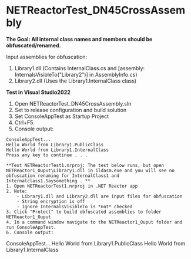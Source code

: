 # NETReactorTest_DN45CrossAssembly

**The Goal: All internal class names and members should be obfuscated/renamed.**

Input assemblies for obfuscation:
1. Library1.dll (Contains InternalClass.cs and [assembly: InternalsVisibleTo("Library2")] in AssemblyInfo.cs)
2. Library2.dll (Uses the Library1.InternalClass class)

**Test in Visual Studio2022**
1. Open NETReactorTest_DN45CrossAssembly.sln
2. Set to release configuration and build solution
4. Set ConsoleAppTest as Startup Project
5. Ctrl+F5. 
6. Console output:

```
ConsoleAppTest...
Hello World from Library1.PublicClass
Hello World from Library1.InternalClass
Press any key to continue . . .

**Test NETReactorTest1.nrproj: The test below runs, but open NETReactor1_Ouput\Library1.dll in ildasm.exe and you will see no obfuscation renaming for InternalClass1 and Internalclass1.Saysomething . **
1. Open NETReactorTest1.nrproj in .NET Reactor app
2. Note:
    - Library1.dll and Library2.dll are input files for obfuscation
    - String encryption is off
    - Ignore InternalsVisibleTo is *not* checked
3. Click "Protect" to build obfuscated assemblies to folder NETReactor1_Ouput
4. In a command window navigate to the NETReactor1_Ouput folder and run ConsoleAppTest.
6. Console output:
```
ConsoleAppTest...
Hello World from Library1.PublicClass
Hello World from Library1.InternalClass
```
